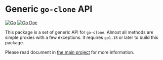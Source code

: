 # Generic `go-clone` API

[![Go](https://github.com/huandu/go-clone/workflows/Go/badge.svg)](https://github.com/huandu/go-clone/actions)
[![Go Doc](https://godoc.org/github.com/huandu/go-clone/generic?status.svg)](https://pkg.go.dev/github.com/huandu/go-clone/generic)

This package is a set of generic API for `go-clone`. Almost all methods are simple proxies with a few exceptions. It requires `go1.18` or later to build this package.

Please read document in [the main project](../README.md) for more information.

